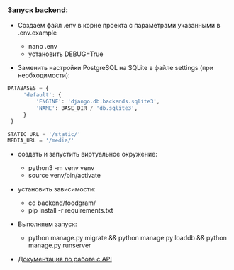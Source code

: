 ### Запуск backend:

- Создаем файл .env в корне проекта c параметрами указанными в .env.example
    - nano .env
    - установить DEBUG=True

- Заменить настройки PostgreSQL на SQLite в файле settings (при необходимости):

```python
DATABASES = {
     'default': {
         'ENGINE': 'django.db.backends.sqlite3',
         'NAME': BASE_DIR / 'db.sqlite3',
     }
 }

STATIC_URL = '/static/'
MEDIA_URL = '/media/'
```

- создать и запустить виртуальное окружение:
    - python3 -m venv venv
    - source venv/bin/activate

- установить зависимости:
    - cd backend/foodgram/
    - pip install -r requirements.txt

- Выполняем запуск:
    - python manage.py migrate && python manage.py loaddb && python manage.py runserver

- [Документация по работе с API](http://127.0.0.1:8000/api/redoc/)
